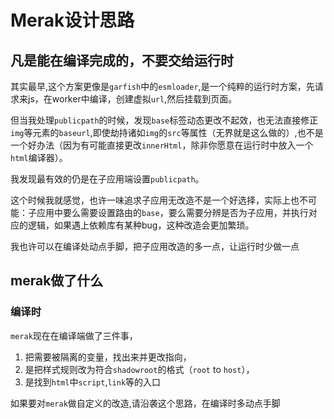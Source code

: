 # Merak设计思路

## 凡是能在编译完成的，不要交给运行时


其实最早,这个方案更像是`garfish`中的`esmloader`,是一个纯粹的运行时方案，先请求来js，在worker中编译，创建虚拟`url`,然后挂载到页面。

但当我处理`publicpath`的时候，发现`base`标签动态更改不起效，也无法直接修正`img`等元素的`baseurl`,即使劫持诸如`img`的`src`等属性（无界就是这么做的）,也不是一个好办法（因为有可能直接更改`innerHtml`，除非你愿意在运行时中放入一个`html`编译器）。

我发现最有效的仍是在子应用端设置`publicpath`。

这个时候我就感觉，也许一味追求子应用无改造不是一个好选择，实际上也不可能：子应用中要么需要设置路由的`base`，要么需要分辨是否为子应用，并执行对应的逻辑，如果遇上依赖库有某种bug，这种改造会更加繁琐。

我也许可以在编译处动点手脚，把子应用改造的多一点，让运行时少做一点


## merak做了什么

### 编译时
`merak`现在在编译端做了三件事，
1. 把需要被隔离的变量，找出来并更改指向，
2. 是把样式规则改为符合`shadowroot`的格式（`root` to `host`），
3. 是找到`html`中`script`,`link`等的入口

如果要对`merak`做自定义的改造,请沿袭这个思路，在编译时多动点手脚




